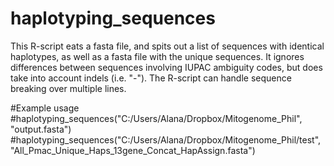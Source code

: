 # haplotyping_sequences
This R-script eats a fasta file, and spits out a list of sequences with identical haplotypes, as well as a fasta file with the unique sequences. It ignores differences between sequences involving IUPAC ambiguity codes, but does take into account indels (i.e. "-"). The R-script can handle sequence breaking over multiple lines.

#Example usage
#haplotyping_sequences("C:/Users/Alana/Dropbox/Mitogenome_Phil", "output.fasta")
#haplotyping_sequences("C:/Users/Alana/Dropbox/Mitogenome_Phil/test", "All_Pmac_Unique_Haps_13gene_Concat_HapAssign.fasta")
